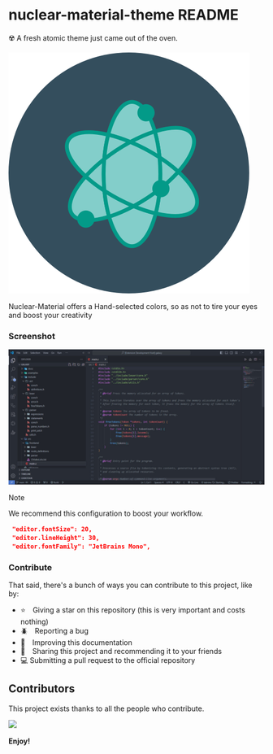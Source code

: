 # nuclear-material-theme README

☢️ A fresh atomic theme just came out of the oven.

![nuclear-material](./img/nuclear-material.png)

Nuclear-Material offers a Hand-selected colors, so as not to tire your eyes and boost your creativity

### Screenshot

![Screenshot](./img/screenshot.jpg)

> [!NOTE]
> We recommend this configuration to boost your workflow.

```json
 "editor.fontSize": 20,
 "editor.lineHeight": 30,
 "editor.fontFamily": "JetBrains Mono",
```

### Contribute

That said, there's a bunch of ways you can contribute to this project, like by:

* ⭐ Giving a star on this repository (this is very important and costs nothing)
* 🪲 Reporting a bug
* 📄 Improving this documentation
* 🚨 Sharing this project and recommending it to your friends
* 💻 Submitting a pull request to the official repository

## Contributors

This project exists thanks to all the people who contribute. 

<a href="https://github.com/BrunoCiccarino/nuclear-material.vscode/graphs/nuclear-material.vscode">
  <img src="https://contrib.rocks/image?repo=BrunoCiccarino/nuclear-material.vscode&max=24" />
</a>

**Enjoy!**
